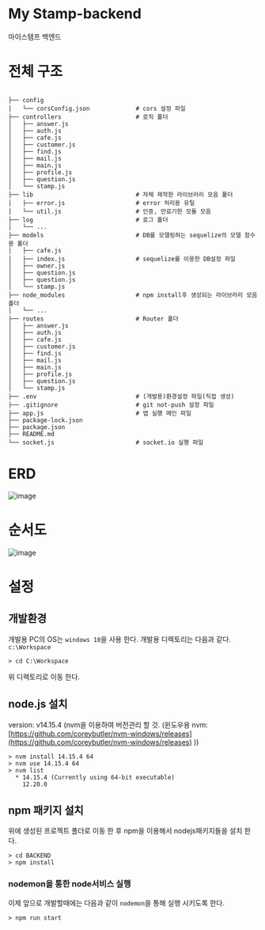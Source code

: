 # My Stamp-backend

마이스탬프 백엔드

# 전체 구조
```

├── config                          
│   └── corsConfig.json             # cors 설정 파일
├── controllers                     # 로직 폴더
│   ├── answer.js
│   ├── auth.js
│   ├── cafe.js
│   ├── customer.js
│   ├── find.js
│   ├── mail.js
│   ├── main.js
│   ├── profile.js
│   ├── question.js
│   └── stamp.js
├── lib                             # 자체 제작한 라이브러리 모음 폴더
│   ├── error.js                    # error 처리용 유틸
│   └── util.js                     # 인증, 만료기한 모듈 모음
├── log                             # 로그 폴더
│   └── ...
├── models                          # DB를 모델링하는 sequelize의 모델 함수용 폴더
│   ├── cafe.js                     
│   ├── index.js                    # sequelize를 이용한 DB설정 파일
│   ├── owner.js
│   ├── question.js                    
│   ├── question.js
│   └── stamp.js
├── node_modules                    # npm install후 생성되는 라이브러리 모음 폴더
│   └── ...
├── routes                          # Router 폴더
│   ├── answer.js
│   ├── auth.js
│   ├── cafe.js
│   ├── customer.js
│   ├── find.js
│   ├── mail.js
│   ├── main.js
│   ├── profile.js
│   ├── question.js
│   └── stamp.js
├── .env                            # (개발용)환경설정 파일(직접 생성)
├── .gitignore                      # git not-push 설정 파일
├── app.js                          # 앱 실행 메인 파일
├── package-lock.json
├── package.json
├── README.md
└── socket.js                       # socket.io 실행 파일
```

# ERD
![image](https://user-images.githubusercontent.com/110373172/196595614-cfeb1786-1769-4891-b045-956497c5d952.png)

# 순서도
![image](https://user-images.githubusercontent.com/110373172/196579182-d46075cb-edb5-4e1b-bd98-3bfb669a9c38.png)

# 설정
## 개발환경
개발용 PC의 OS는 `windows 10`을 사용 한다.
개발용 디렉토리는 다음과 같다.
`c:\Workspace`
```console
> cd C:\Workspace
```
위 디렉토리로 이동 한다.


## node.js 설치
version: v14.15.4
(nvm을 이용하여 버전관리 할 것. (윈도우용 nvm: [https://github.com/coreybutler/nvm-windows/releases](https://github.com/coreybutler/nvm-windows/releases) ))

```console
> nvm install 14.15.4 64
> nvm use 14.15.4 64
> nvm list
  * 14.15.4 (Currently using 64-bit executable)
    12.20.0
```

## npm 패키지 설치
위에 생성된 프로젝트 폴더로 이동 한 후 npm을 이용해서 nodejs패키지들을 설치 한다.

```console
> cd BACKEND
> npm install
```

### nodemon을 통한 node서비스 실행
이제 앞으로 개발할때에는 다음과 같이 `nodemon`을 통해 실행 시키도록 한다.
```console
> npm run start
```


